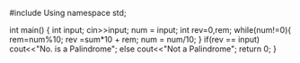 #include <iostream>
Using namespace std;

int main() {
int input;
cin>>input;
num = input;
int rev=0,rem;
while(num!=0){
rem=num%10;
rev =sum*10 + rem;
num = num/10;
}
if(rev == input)
cout<<"No. is a Palindrome";
else
cout<<"Not a Palindrome";
return 0;
}

